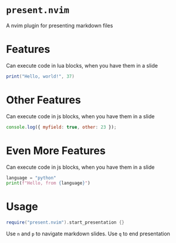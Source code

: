 # `present.nvim`

A nvim plugin for presenting markdown files

# Features

Can execute code in lua blocks, when you have them in a slide

```lua
print("Hello, world!", 37)
```
# Other Features

Can execute code in js blocks, when you have them in a slide

```javascript
console.log({ myfield: true, other: 23 });
```

# Even More Features

Can execute code in js blocks, when you have them in a slide

```python
language = "python"
print(f"Hello, from {language}")
```

# Usage

```lua
require("present.nvim").start_presentation {}
```

Use `n` and `p` to navigate markdown slides. Use `q` to end presentation


